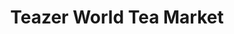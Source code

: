 ---
title: "Teazer World Tea Market"
url: /fresno/teazer-world-tea-market-east-olive-avenue/
shop: Tee
---